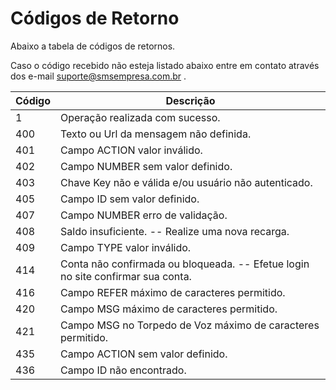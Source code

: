 # Códigos de Retorno

Abaixo a tabela de códigos de retornos.

Caso o código recebido não esteja listado abaixo entre em contato através dos e-mail suporte@smsempresa.com.br .


Código | Descrição
---------- | ------- 
1 | Operação realizada com sucesso.
400 | Texto ou Url da mensagem não definida.
401 | Campo ACTION valor inválido.
402 | Campo NUMBER sem valor definido.
403 | Chave Key não e válida e/ou usuário não autenticado.
405 | Campo ID sem valor definido.
407 | Campo NUMBER erro de validação.
408 | Saldo insuficiente. -- Realize uma nova recarga.
409 | Campo TYPE valor inválido.
414 | Conta não confirmada ou bloqueada. -- Efetue login no site confirmar sua conta.
416 | Campo REFER máximo de caracteres permitido.
420 | Campo MSG máximo de caracteres permitido.
421 | Campo MSG no Torpedo de Voz máximo de caracteres permitido.
435 | Campo ACTION sem valor definido.
436 | Campo ID não encontrado.



